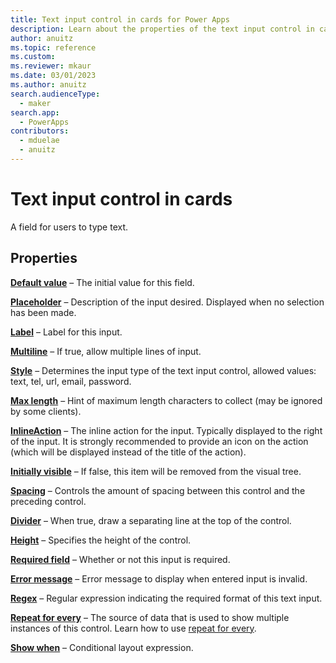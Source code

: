 ```yaml
---
title: Text input control in cards for Power Apps
description: Learn about the properties of the text input control in cards for Power Apps.
author: anuitz
ms.topic: reference
ms.custom: 
ms.reviewer: mkaur
ms.date: 03/01/2023
ms.author: anuitz
search.audienceType:
  - maker
search.app:
  - PowerApps
contributors:
  - mduelae
  - anuitz
---
```


# Text input control in cards

A field for users to type text.

## Properties

**[Default value](control-reference.md#d)** – The initial value for this field.

**[Placeholder](control-reference.md#p)** – Description of the input desired. Displayed when no selection has been made.

**[Label](control-reference.md#l)** – Label for this input.

**[Multiline](control-reference.md#m)** – If true, allow multiple lines of input.

**[Style](control-reference.md#s)** – Determines the input type of the text input control, allowed values: text, tel, url, email, password.

**[Max length](control-reference.md#m)** – Hint of maximum length characters to collect (may be ignored by some clients).

**[InlineAction](control-reference.md#i)** – The inline action for the input. Typically displayed to the right of the input. It is strongly recommended to provide an icon on the action (which will be displayed instead of the title of the action).

**[Initially visible](control-reference.md#i)** – If false, this item will be removed from the visual tree.

**[Spacing](control-reference.md#s)** – Controls the amount of spacing between this control and the preceding control.

**[Divider](control-reference.md#d)** – When true, draw a separating line at the top of the control.

**[Height](control-reference.md#h)** – Specifies the height of the control.

**[Required field](control-reference.md#r)** – Whether or not this input is required.

**[Error message](control-reference.md#e)** – Error message to display when entered input is invalid.

**[Regex](control-reference.md#r)** – Regular expression indicating the required format of this text input.

**[Repeat for every](control-reference.md#r)** – The source of data that is used to show multiple instances of this control. Learn how to use [repeat for every](repeat-for-every.md).

**[Show when](control-reference.md#s)** – Conditional layout expression.

